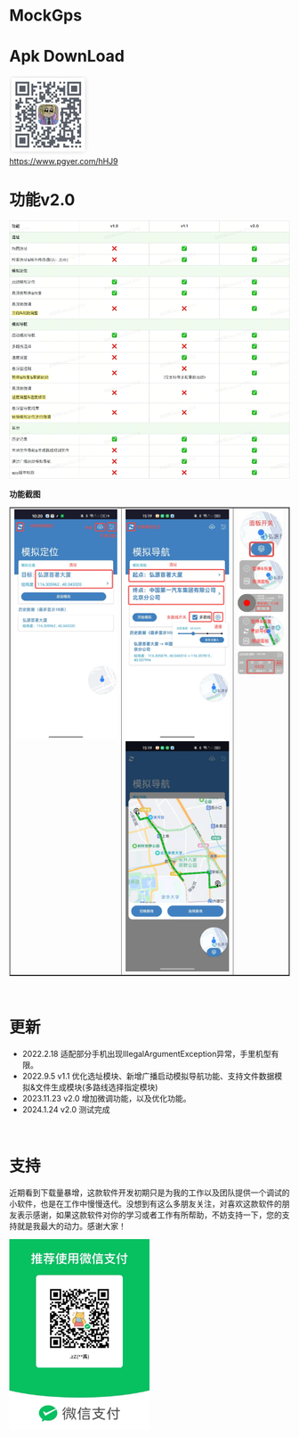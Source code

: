# MockGps #

# Apk DownLoad

![download.jepg](./img/download.jpeg)<br>
<https://www.pgyer.com/hHJ9>
<br>

# 功能v2.0

![v2.0.jpeg](./img/v2.0.jpeg)<br>

**功能截图**<br>
<table border="1" >
    <tr valign="top">
        <td width="40%">
        <img src="./img/home_location.jpeg">
        </td>
        <td width="40%">
        <img src="./img/home_navi.jpeg"><br>
        <img src="./img/home_navi_multiple.png"><br>
        </td>
        <td width="20%">
        <img src="./img/floating_window.jpeg"><br>
        <img src="./img/floating_window_location.png"><br>
        <img src="./img/location_control_panel.jpeg"><br>
        <img src="./img/floating_window_navi.png"><br>
        <img src="./img/navi_control_panel.jpeg"><br>
        </td>
    </tr>
</table>
<br>

# 更新

* 2022.2.18 适配部分手机出现IllegalArgumentException异常，手里机型有限。<br>
* 2022.9.5  v1.1 优化选址模块、新增广播启动模拟导航功能、支持文件数据模拟&文件生成模块(多路线选择指定模块)<br>
* 2023.11.23 v2.0 增加微调功能，以及优化功能。<br>
* 2024.1.24 v2.0 测试完成
<br>

# 支持
近期看到下载量暴增，这款软件开发初期只是为我的工作以及团队提供一个调试的小软件，也是在工作中慢慢迭代。没想到有这么多朋友关注，对喜欢这款软件的朋友表示感谢，如果这款软件对你的学习或者工作有所帮助，不妨支持一下，您的支持就是我最大的动力。感谢大家！
<div align="left"><img src="./img/wx.jpeg" width="50%"/></div>